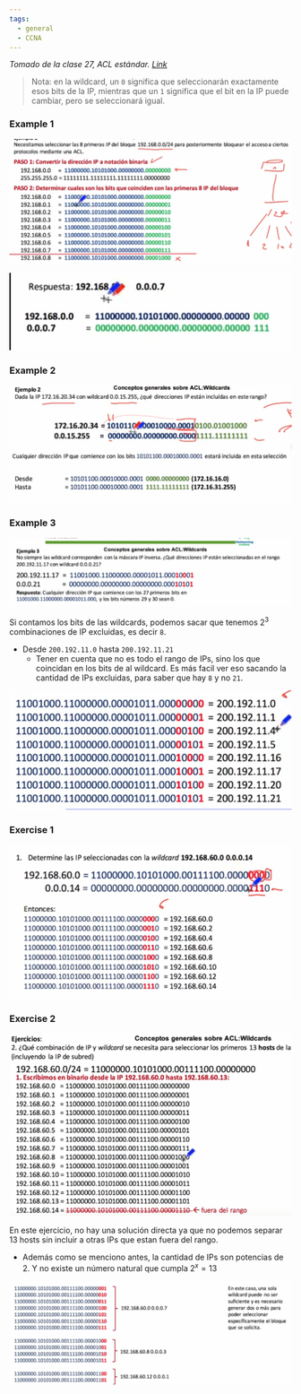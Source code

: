 ```yaml
---
tags:
  - general
  - CCNA
---
```


_Tomado de la clase 27, ACL estándar. [Link](https://youtu.be/nq1SoUM6XA0?list=PL2A7l6PiV52esSwosIAO86zf0RGe2pjTZ)_

> Nota: en la wildcard, un `0` significa que seleccionarán exactamente esos bits de la IP, mientras que un `1` significa que el bit en la IP puede cambiar, pero se seleccionará igual. 
### Example 1

![](_anexos_/Screenshot%20from%202023-12-28%2010-30-07.png)

![](_anexos_/Screenshot%20from%202023-12-28%2010-36-20.png)

### Example 2

![](_anexos_/Screenshot%20from%202023-12-28%2010-44-08.png)

### Example 3

![](_anexos_/Screenshot%20from%202023-12-28%2010-46-19.png)

Si contamos los bits de las wildcards, podemos sacar que tenemos $2^3$ combinaciones de IP excluidas, es decir `8`. 
- Desde `200.192.11.0` hasta `200.192.11.21` 
	- Tener en cuenta que no es todo el rango de IPs, sino los que coincidan en los bits de al wildcard. Es más facil ver eso sacando la cantidad de IPs excluidas, para saber que hay `8` y no `21`. 
	
![](_anexos_/Screenshot%20from%202023-12-28%2010-57-07.png)

### Exercise 1

![](_anexos_/Screenshot%20from%202023-12-28%2011-17-09.png)

### Exercise 2

![](_anexos_/Screenshot%20from%202023-12-28%2011-23-08%201.png)

En este ejercicio, no hay una solución directa ya que no podemos separar 13 hosts sin incluir a otras IPs que estan fuera del rango. 
- Además como se menciono antes, la cantidad de IPs son potencias de 2. Y no existe un número natural que cumpla $2^x=13$

![](_anexos_/Screenshot%20from%202023-12-28%2011-24-05%201.png)

